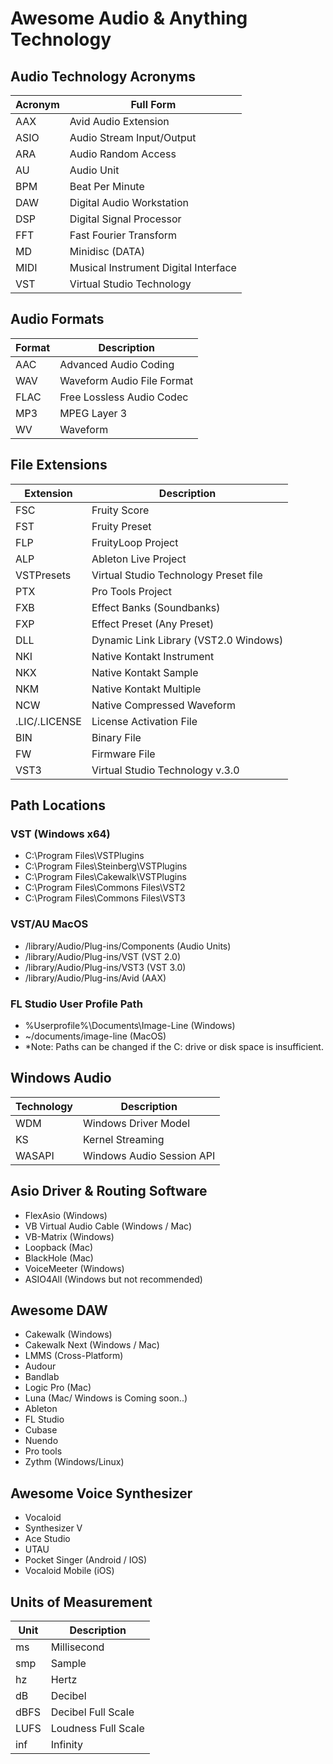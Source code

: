 

# Awesome Audio & Anything Technology 

## Audio Technology Acronyms

| Acronym | Full Form                           |
|---------|-------------------------------------|
| AAX     | Avid Audio Extension                |
| ASIO    | Audio Stream Input/Output           |
| ARA     | Audio Random Access                 |
| AU      | Audio Unit                          |
| BPM     | Beat Per Minute                     |
| DAW     | Digital Audio Workstation           |
| DSP     | Digital Signal Processor            |
| FFT     | Fast Fourier Transform              |
| MD      | Minidisc (DATA)                     |
| MIDI    | Musical Instrument Digital Interface|
| VST     | Virtual Studio Technology           |

## Audio Formats

| Format | Description                  |
|--------|------------------------------|
| AAC    | Advanced Audio Coding        |
| WAV    | Waveform Audio File Format   |
| FLAC   | Free Lossless Audio Codec    |
| MP3    | MPEG Layer 3                 |
| WV     | Waveform                     |

## File Extensions

| Extension   | Description                           |
|-------------|---------------------------------------|
| FSC         | Fruity Score                          |
| FST         | Fruity Preset                         |
| FLP         | FruityLoop Project                    |
| ALP         | Ableton Live Project                  |
| VSTPresets  | Virtual Studio Technology Preset file |
| PTX         | Pro Tools Project                     |
| FXB         | Effect Banks (Soundbanks)             |
| FXP         | Effect Preset (Any Preset)            |
| DLL         | Dynamic Link Library (VST2.0 Windows) |
| NKI         | Native Kontakt Instrument             |
| NKX         | Native Kontakt Sample                 |
| NKM         | Native Kontakt Multiple               |
| NCW         | Native Compressed Waveform            |
| .LIC/.LICENSE | License Activation File             |
| BIN         | Binary File                           |
| FW          | Firmware File                         |
| VST3        | Virtual Studio Technology v.3.0       |

## Path Locations

### VST (Windows x64)

- C:\Program Files\VSTPlugins
- C:\Program Files\Steinberg\VSTPlugins
- C:\Program Files\Cakewalk\VSTPlugins
- C:\Program Files\Commons Files\VST2
- C:\Program Files\Commons Files\VST3

### VST/AU MacOS

- /library/Audio/Plug-ins/Components (Audio Units)
- /library/Audio/Plug-ins/VST (VST 2.0)
- /library/Audio/Plug-ins/VST3 (VST 3.0)
- /library/Audio/Plug-ins/Avid (AAX)

### FL Studio User Profile Path

- %Userprofile%\Documents\Image-Line (Windows)
- ~/documents/image-line (MacOS)
- *Note: Paths can be changed if the C: drive or disk space is insufficient.

## Windows Audio

| Technology | Description               |
|------------|---------------------------|
| WDM        | Windows Driver Model      |
| KS         | Kernel Streaming          |
| WASAPI     | Windows Audio Session API |

## Asio Driver & Routing Software

- FlexAsio (Windows)
- VB Virtual Audio Cable (Windows / Mac)
- VB-Matrix (Windows)
- Loopback (Mac)
- BlackHole (Mac)
- VoiceMeeter (Windows)
- ASIO4All (Windows but not recommended)

## Awesome DAW

- Cakewalk (Windows)
- Cakewalk Next (Windows / Mac)
- LMMS (Cross-Platform)
- Audour
- Bandlab
- Logic Pro (Mac)
- Luna (Mac/ Windows is Coming soon..)
- Ableton
- FL Studio
- Cubase
- Nuendo
- Pro tools
- Zythm (Windows/Linux)

## Awesome Voice Synthesizer

- Vocaloid
- Synthesizer V
- Ace Studio
- UTAU
- Pocket Singer (Android / IOS)
- Vocaloid Mobile (iOS)

## Units of Measurement

| Unit | Description             |
|------|-------------------------|
| ms   | Millisecond             |
| smp  | Sample                  |
| hz   | Hertz                   |
| dB   | Decibel                 |
| dBFS | Decibel Full Scale      |
| LUFS | Loudness Full Scale     |
| inf  | Infinity                |
